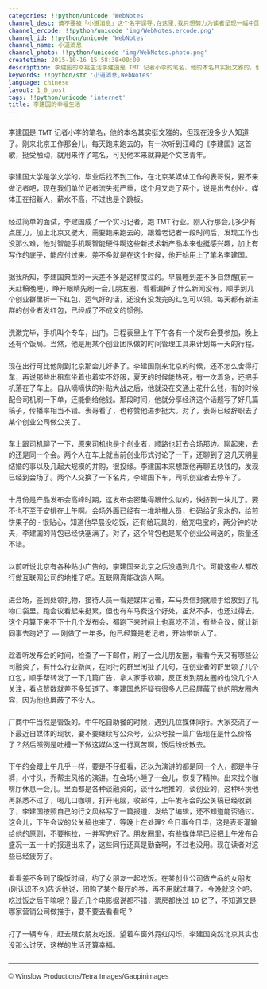 ```yaml
---
categories: !!python/unicode 'WebNotes'
channel_desc: 请不要被「小道消息」这个名字误导.在这里,我只想努力为读者呈现一幅中国互联网的清明上河图.
channel_ercode: !!python/unicode 'img/WebNotes.ercode.png'
channel_id: !!python/unicode 'WebNotes'
channel_name: 小道消息
channel_photo: !!python/unicode 'img/WebNotes.photo.png'
createtime: 2015-10-16 15:58:38+00:00
description: 李建国的幸福生活李建国是 TMT 记者小李的笔名，他的本名其实挺文雅的，但现在没多少人知道了。
keywords: !!python/str '小道消息,WebNotes'
language: chinese
layout: 1_0_post
tags: !!python/unicode 'internet'
title: 李建国的幸福生活
---
```

<div class="rich_media_content" id="js_content">
<p style="font-family: Avenir, sans-serif; line-height: 1.6em; border: 0px; margin-top: 2px; margin-bottom: 22px; padding: 0px; outline: 0px; color: rgb(51, 51, 51); white-space: normal;">
</p>
<p style="font-family: Avenir, sans-serif; line-height: 1.6em; border: 0px; margin-top: 2px; margin-bottom: 22px; padding: 0px; outline: 0px; color: rgb(51, 51, 51); white-space: normal;">
         李建国是 TMT 记者小李的笔名，他的本名其实挺文雅的，但现在没多少人知道了。刚来北京工作那会儿，每天跑来跑去的，有一次听到汪峰的《李建国》这首歌，挺受触动，就用来作了笔名，可见他本来就算是个文艺青年。
        </p>
<p style="font-family: Avenir, sans-serif; line-height: 1.6em; border: 0px; margin-top: 2px; margin-bottom: 22px; padding: 0px; outline: 0px; color: rgb(51, 51, 51); white-space: normal;">
         李建国大学是学文学的，毕业后找不到工作，在北京某媒体工作的表哥说，要不来做记者吧，现在我们单位记者流失挺严重，这个月又走了两个，说是出去创业。媒体正在招新人，薪水不高，不过也是个跳板。
        </p>
<p style="font-family: Avenir, sans-serif; line-height: 1.6em; border: 0px; margin-top: 2px; margin-bottom: 22px; padding: 0px; outline: 0px; color: rgb(51, 51, 51); white-space: normal;">
         经过简单的面试，李建国成了一个实习记者，跑 TMT 行业。刚入行那会儿多少有点压力，加上北京又挺大，需要跑来跑去的。跟着老记者一段时间后，发现工作也没那么难，他对智能手机啊智能硬件啊这些新技术新产品本来也挺感兴趣，加上有写作的底子，能应付过来。差不多就是在这个时候，他开始用上了笔名李建国。
        </p>
<p style="font-family: Avenir, sans-serif; line-height: 1.6em; border: 0px; margin-top: 2px; margin-bottom: 22px; padding: 0px; outline: 0px; color: rgb(51, 51, 51); white-space: normal;">
         据我所知，李建国典型的一天差不多是这样度过的。早晨睡到差不多自然醒(前一天赶稿晚睡)，睁开眼睛先刷一会儿朋友圈，看看漏掉了什么新闻没有，顺手到几个创业群里拆一下红包，运气好的话，还没有没发完的红包可以领。每天都有新进群的创业者发红包，已经成了不成文的惯例。
        </p>
<p style="font-family: Avenir, sans-serif; line-height: 1.6em; border: 0px; margin-top: 2px; margin-bottom: 22px; padding: 0px; outline: 0px; color: rgb(51, 51, 51); white-space: normal;">
         洗漱完毕，手机叫个专车，出门。日程表里上午下午各有一个发布会要参加，晚上还有个饭局。当然，他是用某个创业团队做的时间管理工具来计划每一天的行程。
        </p>
<p style="font-family: Avenir, sans-serif; line-height: 1.6em; border: 0px; margin-top: 2px; margin-bottom: 22px; padding: 0px; outline: 0px; color: rgb(51, 51, 51); white-space: normal;">
         现在出行可比他刚到北京那会儿好多了。李建国刚来北京的时候，还不怎么舍得打车，再说那些出租车坐着也着实不舒服，夏天的时候能热死，有一次着急，还把手机落在了车上。自从嘀嘀快的补贴大战之后，他就没在交通上花什么钱，有的时候配合司机刷一下单，还能倒给他钱。那段时间，他就分享经济这个话题写了好几篇稿子，传播率相当不错。表哥看了，也称赞他进步挺大。对了，表哥已经辞职去了某个创业公司做公关了。
        </p>
<p style="font-family: Avenir, sans-serif; line-height: 1.6em; border: 0px; margin-top: 2px; margin-bottom: 22px; padding: 0px; outline: 0px; color: rgb(51, 51, 51); white-space: normal;">
         车上跟司机聊了一下，原来司机也是个创业者，顺路也赶去会场那边。聊起来，去的还是同一个会。两个人在车上就当前创业形式讨论了一下，还聊到了这几天明星结婚的事以及几起大规模的并购，很投缘。李建国本来想跟他再聊五块钱的，发现已经到会场了。两个人交换了一下名片，李建国下车，司机创业者去停车了。
        </p>
<p style="font-family: Avenir, sans-serif; line-height: 1.6em; border: 0px; margin-top: 2px; margin-bottom: 22px; padding: 0px; outline: 0px; color: rgb(51, 51, 51); white-space: normal;">
         十月份是产品发布会高峰时期，这发布会密集得跟什么似的，快挤到一块儿了。要不也不至于安排在上午啊。会场外面已经有一堆地推人员，扫码给矿泉水的，给煎饼果子的 - 很贴心，知道他早晨没吃饭，还有给玩具的，给充电宝的，两分钟的功夫，李建国的背包已经快塞满了。对了，这个背包也是某个创业公司送的，质量还不错。
        </p>
<p style="font-family: Avenir, sans-serif; line-height: 1.6em; border: 0px; margin-top: 2px; margin-bottom: 22px; padding: 0px; outline: 0px; color: rgb(51, 51, 51); white-space: normal;">
         以前听说北京有各种贴小广告的，李建国来北京之后没遇到几个。可能这些人都改行做互联网公司的地推了吧。互联网真能改造人啊。
        </p>
<p style="font-family: Avenir, sans-serif; line-height: 1.6em; border: 0px; margin-top: 2px; margin-bottom: 22px; padding: 0px; outline: 0px; color: rgb(51, 51, 51); white-space: normal;">
         进会场，签到处领礼物，接待人员一看是媒体记者，车马费信封就顺手给放到了礼物口袋里。跑会议看起来挺累，但也有车马费这个好处，虽然不多，也还过得去。这个月算下来不下十几个发布会，都跑下来时间上也真吃不消，有些会议，就让新同事去跑好了 — 刚做了一年多，他已经算是老记者，开始带新人了。
        </p>
<p style="font-family: Avenir, sans-serif; line-height: 1.6em; border: 0px; margin-top: 2px; margin-bottom: 22px; padding: 0px; outline: 0px; color: rgb(51, 51, 51); white-space: normal;">
         趁着听发布会的时间，检查了一下邮件，刷了一会儿朋友圈，看看今天又有哪些公司融资了，有什么行业新闻，在同行的群里闲扯了几句，在创业者的群里领了几个红包，顺手帮转发了一下几篇广告，拿人家手软嘛，反正发到朋友圈的也没几个人关注，看点赞数就差不多知道了。李建国总怀疑有很多人已经屏蔽了他的朋友圈内容，因为他也屏蔽了不少人。
        </p>
<p style="font-family: Avenir, sans-serif; line-height: 1.6em; border: 0px; margin-top: 2px; margin-bottom: 22px; padding: 0px; outline: 0px; color: rgb(51, 51, 51); white-space: normal;">
         厂商中午当然是管饭的。中午吃自助餐的时候，遇到几位媒体同行。大家交流了一下最近自媒体的现状，要不要继续写公众号，公众号接一篇广告现在是什么价格了？然后照例是吐槽一下做这媒体这一行真苦啊，饭后纷纷散去。
        </p>
<p style="font-family: Avenir, sans-serif; line-height: 1.6em; border: 0px; margin-top: 2px; margin-bottom: 22px; padding: 0px; outline: 0px; color: rgb(51, 51, 51); white-space: normal;">
         下午的会跟上午几乎一样，要是不仔细看，还以为演讲的都是同一个人，都是牛仔裤，小寸头，乔帮主风格的演讲。在会场小睡了一会儿，恢复了精神。出来找个咖啡厅休息一会儿。里面都是各种谈融资的，谈什么地推的，谈创业的，这种环境他再熟悉不过了，喝几口咖啡，打开电脑，收邮件，上午发布会的公关稿已经收到了，李建国按照自己的行文风格写了一篇报道，发给了编辑，还不知道能否通过。这会儿，下午会议的公关稿也来了，等晚上在处理?  今日事今日毕，这是表哥灌输给他的原则，不要拖拉，一并写完好了。朋友圈里，有些媒体早已经把上午发布会盛况一五一十的报道出来了，这些同行还真是勤奋啊，不过也没用。现在读者对这些已经疲劳了。
        </p>
<p style="font-family: Avenir, sans-serif; line-height: 1.6em; border: 0px; margin-top: 2px; margin-bottom: 22px; padding: 0px; outline: 0px; color: rgb(51, 51, 51); white-space: normal;">
         看看差不多到了晚饭时间，约了女朋友一起吃饭。在某创业公司做产品的女朋友(刚认识不久)告诉他说，团购了某个餐厅的券，再不用就过期了。今晚就这个吧。吃过饭之后干嘛呢？最近几个电影据说都不错，票房都快过 10 亿了，不知道又是哪家营销公司做推手，要不要去看看呢？
        </p>
<p style="font-family: Avenir, sans-serif; line-height: 1.6em; border: 0px; margin-top: 2px; margin-bottom: 22px; padding: 0px; outline: 0px; color: rgb(51, 51, 51); white-space: normal;">
         打了一辆专车，赶去跟女朋友吃饭。望着车窗外霓虹闪烁，李建国突然北京其实也没那么讨厌，这样的生活还算幸福。
        </p>
<hr style="font-family: Avenir, sans-serif; line-height: 1.6em; border-right-width: 0px; border-bottom-width: 0px; border-left-width: 0px; border-top-style: solid; border-top-color: rgb(234, 234, 234); height: 1px; margin: 1em 0px; padding: 0px; color: rgb(51, 51, 51); white-space: normal;"/>
<p style="font-family: Avenir, sans-serif; line-height: 1.6em; border: 0px; margin-top: 2px; margin-bottom: 22px; padding: 0px; outline: 0px; color: rgb(51, 51, 51); white-space: normal;">
         © Winslow Productions/Tetra Images/Gaopinimages
        </p>
<p>
<br/>
</p>
</div>